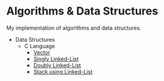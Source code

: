 # Algorithms & Data Structures

My implementation of algorithms and data structures.

- Data Structures
    - C Language
        - [Vector](https://github.com/thehxdev/algo-dt/tree/main/data-structures/c/vector)
        - [Singly Linked-List](https://github.com/thehxdev/algo-ds/tree/main/data-structures/c/singly-linked-list)
        - [Doubly Linked-List](https://github.com/thehxdev/algo-ds/tree/main/data-structures/c/doubly-linked-list)
        - [Stack using Linked-List](https://github.com/thehxdev/algo-ds/tree/main/data-structures/c/stack-ll)

